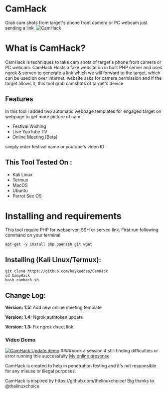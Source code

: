 # CamHack
Grab cam shots from target's phone front camera or PC webcam just sending a link.
![CamHack](https://techchip.net/wp-content/uploads/2020/04/camphish.jpg)

# What is CamHack?
<p>CamHack is techniques to take cam shots of target's phone front camera or PC webcam. CamHack Hosts a fake website on in built PHP server and uses ngrok & serveo to generate a link which we will forward to the target, which can be used on over internet. website asks for camera permission and if the target allows it, this tool grab camshots of target's device</p>

## Features
<p>In this tool I added two automatic webpage templates for engaged target on webpage to get more picture of cam</p>
<ul>
  <li>Festival Wishing</li>
  <li>Live YouTube TV</li>
   <li>Online Meeting [Beta]</li>
</ul>
<p>simply enter festival name or youtube's video ID</p>

## This Tool Tested On :
<ul>
  <li>Kali Linux</li>
  <li>Termux</li>
  <li>MacOS</li>
  <li>Ubuntu</li>
  <li>Parrot Sec OS</li>
</ul>

# Installing and requirements
<p>This tool require PHP for webserver, SSH or serveo link. First run following command on your terminal</p>

```
apt-get -y install php openssh git wget
```

## Installing (Kali Linux/Termux):

```
git clone https://github.com/haykeenss/CamHack
cd CampHack
bash camhack.sh
```

## Change Log:

<p><b>Version: 1.5:</b> Add new online meeting template</p>
<p><b>Version: 1.4:</b> Ngrok authtoken update</p>
<p><b>Version: 1.3:</b> Fix ngrok direct link</p>

### Video Demo
[![CamHack Update demo](https://img.youtube.com/vi/i7tvDJx3-yw/0.jpg)](https://www.youtube.com/watch?v=i7tvDJx3-yw)
####book a session if still finding difficulties or error running this successfully <a href="https://haytechacademy.rf.gd">My online presense</a>
<p>CamHack is created to help in penetration testing and it's not responsible for any misuse or illegal purposes.</p>
<p>CamHack is inspired by https://github.com/thelinuxchoice/ Big thanks to @thelinuxchoice</p>

